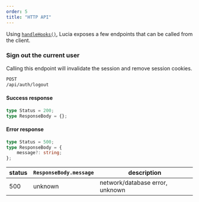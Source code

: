 ```yaml
---
order: 5
title: "HTTP API"
---
```


Using [`handleHooks()`](/sveltekit/api-reference/server-api#handlehooks), Lucia exposes a few endpoints that can be called from the client.

### Sign out the current user

Calling this endpoint will invalidate the session and remove session cookies.

```bash
POST
/api/auth/logout
```

#### Success response

```ts
type Status = 200;
type ResponseBody = {};
```

#### Error response

```ts
type Status = 500;
type ResponseBody = {
	message?: string;
};
```

| status | `ResponseBody.message` | description                     |
| ------ | ---------------------- | ------------------------------- |
| 500    | unknown                | network/database error, unknown |
